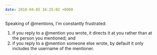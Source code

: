 ```yaml
---
date: 2018-04-05 16:25:02 +0900
---
```

Speaking of @mentions, I'm constantly frustrated:

1. if you reply to a @mention you wrote, it directs it at you rather than at the person you mentioned; and
2. if you reply to a @mention someone else wrote, by default it only includes the username of the mentioner.
